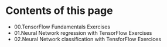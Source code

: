 # Contents of this page 
- 00.TensorFlow Fundamentals Exercises
- 01.Neural Network regression with TensorFlow Exercises
- 02.Neural Network classification with TensforFlow Exercices
